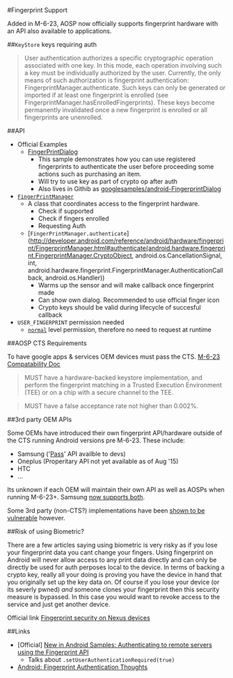 #Fingerprint Support

Added in M-6-23, AOSP now officially supports fingerprint hardware with an API also available to applications.

##`KeyStore` keys requiring auth

> User authentication authorizes a specific cryptographic operation associated with one key. In this mode, each 
operation involving such a key must be individually authorized by the user. Currently, the only means of such authorization 
is fingerprint authentication: FingerprintManager.authenticate. Such keys can only be generated or imported if at least one
fingerprint is enrolled (see FingerprintManager.hasEnrolledFingerprints). These keys become permanently invalidated once a 
new fingerprint is enrolled or all fingerprints are unenrolled.

##API

- Official Examples
  - [FingerPrintDialog](http://developer.android.com/samples/FingerprintDialog/src/com.example.android.fingerprintdialog/MainActivity.html) 
    - This sample demonstrates how you can use registered fingerprints to authenticate the user before proceeding some actions such as purchasing an item.
    - Will try to use key as part of crypto op after auth
    - Also lives in Githib as [googlesamples/android-FingerprintDialog](https://github.com/googlesamples/android-FingerprintDialog)
- [`FingerPrintManager`](http://developer.android.com/reference/android/hardware/fingerprint/FingerprintManager.html)
  - A class that coordinates access to the fingerprint hardware. 
    - Check if supported
    - Check if fingers enrolled
    - Requesting Auth 
  - [`FingerPrintManager.authenticate`](http://developer.android.com/reference/android/hardware/fingerprint/FingerprintManager.html#authenticate(android.hardware.fingerprint.FingerprintManager.CryptoObject, android.os.CancellationSignal, int, android.hardware.fingerprint.FingerprintManager.AuthenticationCallback, android.os.Handler))
    - Warms up the sensor and will make callback once fingerprint made 
    - Can show own dialog. Recommended to use official finger icon
    - Crypto keys should be valid during lifecycle of succesful callback
- `USER_FINGERPRINT` permission needed
	- [`normal`](http://developer.android.com/reference/android/Manifest.permission.html#USE_FINGERPRINT) level permission, therefore no need to request at runtime

##AOSP CTS Requirements

To have google apps & services OEM devices must pass the CTS. 
[M-6-23 Compatability Doc](http://static.googleusercontent.com/media/source.android.com/en//compatibility/android-cdd.pdf)

> MUST have a hardware-backed keystore implementation, and perform the fingerprint matching in a Trusted Execution Environment (TEE) or on a chip with a secure channel to the TEE.

> MUST have a false acceptance rate not higher than 0.002%.

##3rd party OEM APIs

Some OEMs have introduced their own fingerprint API/hardware outside of the CTS running Android versions pre M-6-23. These include:

- Samsung ('[Pass](http://developer.samsung.com/release-note/view.do?v=R000000009)' API availble to devs)
- Oneplus (Properitary API not yet available as of Aug '15)
- HTC 
- ...

Its unknown if each OEM will maintain their own API as well as AOSPs when running M-6-23+. Samsung [now supports both](http://www.androidcentral.com/galaxy-s7-and-s7-edge-support-both-marshmallow-and-samsung-fingerprint-apis).

Some 3rd party (non-CTS?) implementations have been [shown to be vulnerable](http://www.engadget.com/2015/08/05/android-fingerprint-readers-may-be-easier-to-hack-than-touch-id/) however. 

##Risk of using Biometric?

There are a few articles saying using biometric is very risky as if you lose your fingerprint data you cant change your 
fingers. Using fingerprint on Android will never allow access to any print data directly and can only be directly be 
used for auth perposes local to the device. In terms of backing a crypto key, really all your doing is proving you
have the device in hand that you originally set up the key data on. Of course if you lose your device (or its severly pwned) 
_and_ someone clones your fingerprint then this security measure is bypassed. In this case you would want to revoke access to the service and just get another device.

Official link [Fingerprint security on Nexus devices](https://support.google.com/nexus/answer/6300638?hl=en-GB)

##Links

- [Official] [New in Android Samples: Authenticating to remote servers using the Fingerprint API](http://android-developers.blogspot.co.uk/2015/10/new-in-android-samples-authenticating.html?utm_source=feedburner&utm_medium=feed&utm_campaign=Feed:+blogspot/hsDu+(Android+Developers+Blog))
  - Talks about `.setUserAuthenticationRequired(true)` 
- [Android: Fingerprint Authentication Thoughts](https://medium.com/@manuelvicnt/android-fingerprint-authentication-f8c7c76c50f8#.htn7xmypk)
